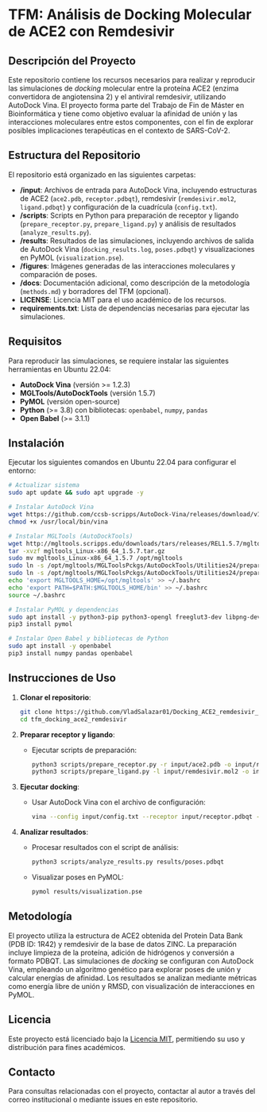 # TFM: Análisis de Docking Molecular de ACE2 con Remdesivir

## Descripción del Proyecto

Este repositorio contiene los recursos necesarios para realizar y reproducir las simulaciones de *docking* molecular entre la proteína ACE2 (enzima convertidora de angiotensina 2) y el antiviral remdesivir, utilizando AutoDock Vina. El proyecto forma parte del Trabajo de Fin de Máster en Bioinformática y tiene como objetivo evaluar la afinidad de unión y las interacciones moleculares entre estos componentes, con el fin de explorar posibles implicaciones terapéuticas en el contexto de SARS-CoV-2.

## Estructura del Repositorio

El repositorio está organizado en las siguientes carpetas:

- **/input**: Archivos de entrada para AutoDock Vina, incluyendo estructuras de ACE2 (`ace2.pdb`, `receptor.pdbqt`), remdesivir (`remdesivir.mol2`, `ligand.pdbqt`) y configuración de la cuadrícula (`config.txt`).
- **/scripts**: Scripts en Python para preparación de receptor y ligando (`prepare_receptor.py`, `prepare_ligand.py`) y análisis de resultados (`analyze_results.py`).
- **/results**: Resultados de las simulaciones, incluyendo archivos de salida de AutoDock Vina (`docking_results.log`, `poses.pdbqt`) y visualizaciones en PyMOL (`visualization.pse`).
- **/figures**: Imágenes generadas de las interacciones moleculares y comparación de poses.
- **/docs**: Documentación adicional, como descripción de la metodología (`methods.md`) y borradores del TFM (opcional).
- **LICENSE**: Licencia MIT para el uso académico de los recursos.
- **requirements.txt**: Lista de dependencias necesarias para ejecutar las simulaciones.

## Requisitos

Para reproducir las simulaciones, se requiere instalar las siguientes herramientas en Ubuntu 22.04:

- **AutoDock Vina** (versión >= 1.2.3)
- **MGLTools/AutoDockTools** (versión 1.5.7)
- **PyMOL** (versión open-source)
- **Python** (>= 3.8) con bibliotecas: `openbabel`, `numpy`, `pandas`
- **Open Babel** (>= 3.1.1)

## Instalación

Ejecutar los siguientes comandos en Ubuntu 22.04 para configurar el entorno:

```bash
# Actualizar sistema
sudo apt update && sudo apt upgrade -y

# Instalar AutoDock Vina
wget https://github.com/ccsb-scripps/AutoDock-Vina/releases/download/v1.2.3/vina_1.2.3_linux_x86_64 -O /usr/local/bin/vina
chmod +x /usr/local/bin/vina

# Instalar MGLTools (AutoDockTools)
wget http://mgltools.scripps.edu/downloads/tars/releases/REL1.5.7/mgltools_Linux-x86_64_1.5.7.tar.gz
tar -xvzf mgltools_Linux-x86_64_1.5.7.tar.gz
sudo mv mgltools_Linux-x86_64_1.5.7 /opt/mgltools
sudo ln -s /opt/mgltools/MGLToolsPckgs/AutoDockTools/Utilities24/prepare_receptor4.py /usr/local/bin/prepare_receptor4.py
sudo ln -s /opt/mgltools/MGLToolsPckgs/AutoDockTools/Utilities24/prepare_ligand4.py /usr/local/bin/prepare_ligand4.py
echo 'export MGLTOOLS_HOME=/opt/mgltools' >> ~/.bashrc
echo 'export PATH=$PATH:$MGLTOOLS_HOME/bin' >> ~/.bashrc
source ~/.bashrc

# Instalar PyMOL y dependencias
sudo apt install -y python3-pip python3-opengl freeglut3-dev libpng-dev libfreetype6-dev
pip3 install pymol

# Instalar Open Babel y bibliotecas de Python
sudo apt install -y openbabel
pip3 install numpy pandas openbabel
```

## Instrucciones de Uso

1. **Clonar el repositorio**:
   ```bash
   git clone https://github.com/VladSalazar01/Docking_ACE2_remdesivir_Unir
   cd tfm_docking_ace2_remdesivir
   ```

2. **Preparar receptor y ligando**:
   - Ejecutar scripts de preparación:
     ```bash
     python3 scripts/prepare_receptor.py -r input/ace2.pdb -o input/receptor.pdbqt
     python3 scripts/prepare_ligand.py -l input/remdesivir.mol2 -o input/ligand.pdbqt
     ```

3. **Ejecutar docking**:
   - Usar AutoDock Vina con el archivo de configuración:
     ```bash
     vina --config input/config.txt --receptor input/receptor.pdbqt --ligand input/ligand.pdbqt --out results/poses.pdbqt --log results/docking_results.log
     ```

4. **Analizar resultados**:
   - Procesar resultados con el script de análisis:
     ```bash
     python3 scripts/analyze_results.py results/poses.pdbqt
     ```
   - Visualizar poses en PyMOL:
     ```bash
     pymol results/visualization.pse
     ```

## Metodología

El proyecto utiliza la estructura de ACE2 obtenida del Protein Data Bank (PDB ID: 1R42) y remdesivir de la base de datos ZINC. La preparación incluye limpieza de la proteína, adición de hidrógenos y conversión a formato PDBQT. Las simulaciones de *docking* se configuran con AutoDock Vina, empleando un algoritmo genético para explorar poses de unión y calcular energías de afinidad. Los resultados se analizan mediante métricas como energía libre de unión y RMSD, con visualización de interacciones en PyMOL.

## Licencia

Este proyecto está licenciado bajo la [Licencia MIT](LICENSE), permitiendo su uso y distribución para fines académicos.

## Contacto

Para consultas relacionadas con el proyecto, contactar al autor a través del correo institucional o mediante issues en este repositorio.
